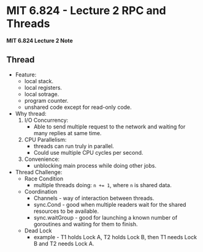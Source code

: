 # MIT 6.824 - Lecture 2 RPC and Threads

**MIT 6.824 Lecture 2 Note**
<!--more-->
## Thread
* Feature:
  * local stack.
  * local registers.
  * local sotrage.
  * program counter.
  * unshared code except for read-only code.
* Why thread:
  1. I/O Concurrency:
      * Able to send multiple request to the network and waiting for many replies at same time.
  2. CPU Parallelism:
      * threads can run truly in parallel.
      * Could use multiple CPU cycles per second. 
  3. Convenience:
      * unblocking main process while doing other jobs.
* Thread Challenge:
  * Race Condition
    * multiple threads doing: `n += 1`, where `n` is shared data.
  * Coordination
    * Channels - way of interaction between threads.
    * sync.Cond - good when multiple readers wait for the shared resources to be available.
    * sync.waitGroup - good for launching a known number of goroutines and waiting for them to finish.
  * Dead Lock
    * example - T1 holds Lock A, T2 holds Lock B, then T1 needs Lock B and T2 needs Lock A. 

